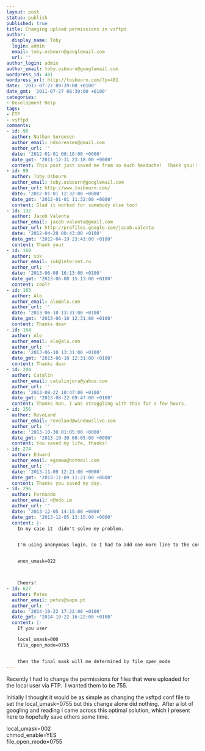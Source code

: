 ```yaml
---
layout: post
status: publish
published: true
title: Changing upload permissions in vsftpd
author:
  display_name: Toby
  login: admin
  email: toby.osbourn@googlemail.com
  url: ''
author_login: admin
author_email: toby.osbourn@googlemail.com
wordpress_id: 481
wordpress_url: http://tosbourn.com/?p=481
date: '2011-07-27 09:39:00 +0100'
date_gmt: '2011-07-27 08:39:00 +0100'
categories:
- Development Help
tags:
- FTP
- vsftpd
comments:
- id: 98
  author: Nathan Sorensen
  author_email: ndsorensen@gmail.com
  author_url: ''
  date: '2012-01-01 00:18:00 +0000'
  date_gmt: '2011-12-31 23:18:00 +0000'
  content: This post just saved me from so much headache!  Thank you!!
- id: 99
  author: Toby Osbourn
  author_email: toby.osbourn@googlemail.com
  author_url: http://www.tosbourn.com/
  date: '2012-01-01 12:32:00 +0000'
  date_gmt: '2012-01-01 11:32:00 +0000'
  content: Glad it worked for somebody else too!
- id: 132
  author: Jacob Valenta
  author_email: jacob.valenta@gmail.com
  author_url: http://profiles.google.com/jacob.valenta
  date: '2012-04-20 00:43:00 +0100'
  date_gmt: '2012-04-19 23:43:00 +0100'
  content: Thank you!
- id: 160
  author: sok
  author_email: sok@interzet.ru
  author_url: ''
  date: '2013-06-08 16:13:00 +0100'
  date_gmt: '2013-06-08 15:13:00 +0100'
  content: cool!
- id: 163
  author: Alo
  author_email: alo@alo.com
  author_url: ''
  date: '2013-06-10 13:31:00 +0100'
  date_gmt: '2013-06-10 12:31:00 +0100'
  content: Thanks dear
- id: 164
  author: Alo
  author_email: alo@alo.com
  author_url: ''
  date: '2013-06-10 13:31:00 +0100'
  date_gmt: '2013-06-10 12:31:00 +0100'
  content: Thanks dear
- id: 204
  author: Catalin
  author_email: catalinjora@yahoo.com
  author_url: ''
  date: '2013-08-22 10:47:00 +0100'
  date_gmt: '2013-08-22 09:47:00 +0100'
  content: Thanks man, I was struggling with this for a few hours.
- id: 256
  author: RevoLand
  author_email: revoland@windowslive.com
  author_url: ''
  date: '2013-10-30 01:05:00 +0000'
  date_gmt: '2013-10-30 00:05:00 +0000'
  content: You saved my life, thanks!
- id: 274
  author: Edward
  author_email: egsmwa@hotmail.com
  author_url: ''
  date: '2013-11-09 12:21:00 +0000'
  date_gmt: '2013-11-09 11:21:00 +0000'
  content: Thanks you saved my day.
- id: 296
  author: Fernando
  author_email: n@ndo.im
  author_url: ''
  date: '2013-12-05 14:15:00 +0000'
  date_gmt: '2013-12-05 13:15:00 +0000'
  content: |-
    In my case it  didn't solve my problem.


    I'm using anonymous login, so I had to add one more line to the conf file:


    anon_umask=022



    Cheers!
- id: 627
  author: Petes
  author_email: petes@sapo.pt
  author_url: ''
  date: '2014-10-22 17:22:00 +0100'
  date_gmt: '2014-10-22 16:22:00 +0100'
  content: |-
    If you user

    local_umask=000
    file_open_mode=0755


    then the final mask will me determined by file_open_mode
---
```

<p>Recently I had to change the permissions for files that were uploaded for the local user via FTP.  I wanted them to be 755.</p>
<p>Initially I thought it would be as simple as changing the vsftpd.conf file to set the local_umask=0755 but this change alone did nothing.  After a lot of googling and reading I came across this optimal solution, which I present here to hopefully save others some time.</p>
<p>local_umask=002<br />
chmod_enable=YES<br />
file_open_mode=0755</p>
